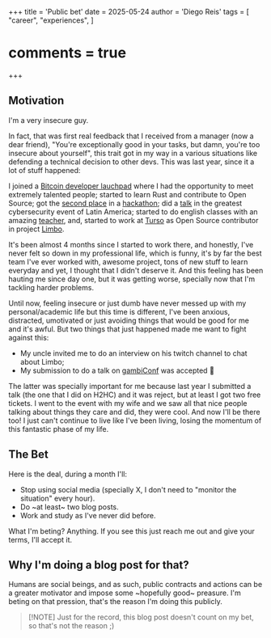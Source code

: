 +++
title = 'Public bet'
date = 2025-05-24
author = 'Diego Reis'
tags = [
    "career",
    "experiences",
]
# comments = true
+++

## Motivation

I'm a very insecure guy.

In fact, that was first real feedback that I received from a manager (now a dear friend), "You're exceptionally good in your tasks, but damn, you're too insecure about yourself",
this trait got in my way in a various situations like defending a technical decision to other devs. This was last year, since it a lot of stuff happened:

I joined a [Bitcoin developer lauchpad](https://vinteum.org/bdl/) where I had the opportunity to meet extremely talented people; started to learn Rust and contribute to Open Source; got
the [second place](https://www.linkedin.com/posts/the-diego-reis_pt-br-nesse-final-de-semana-tive-a-honra-activity-7265462643681882142-uAii?utm_source=share&utm_medium=member_desktop&rcm=ACoAAC9RzZoBOaiAkuUzfJqU3xD7yaNnRvr4aek)
in a [hackathon](https://eventos.institutoasw.org/); did a [talk](https://www.linkedin.com/posts/the-diego-reis_this-weekend-ive-gave-a-talk-at-h2hc-activity-7275507219964534784-SUWu?utm_source=share&utm_medium=member_desktop&rcm=ACoAAC9RzZoBOaiAkuUzfJqU3xD7yaNnRvr4aek) in the greatest cybersecurity event of Latin America; started to do english classes with an amazing [teacher](https://x.com/umTeacher01), and, started to work at [Turso](https://turso.tech/) as Open Source contributor in project [Limbo](https://github.com/tursodatabase/limbo/).

It's been almost 4 months since I started to work there, and honestly, I've never felt so down in my professional life, which is funny, it's by far the best team I've ever worked with, awesome project, tons of new stuff to learn everyday and yet, I thought that I didn't deserve it. And this feeling has been hauting me since day one, but it was getting worse, specially now that I'm tackling harder problems.

Until now, feeling insecure or just dumb have never messed up with my personal/academic life but this time is different, I've been anxious, distracted, umotivated or just avoiding things that would be good for
me and it's awful. But two things that just happened made me want to fight against this:

- My uncle invited me to do an interview on his twitch channel to chat about Limbo;
- My submission to do a talk on [gambiConf](https://gambiconf.dev/) was accepted 🎉

The latter was specially important for me because last year I submitted a talk (the one that I did on H2HC) and it was reject, but at least I got two free tickets. I went to the event with my wife and we saw all
that nice people talking about things they care and did, they were cool. And now I'll be there too! I just can't continue to live like I've been living, losing the momentum of this fantastic phase of my life.

## The Bet

Here is the deal, during a month I'll:

- Stop using social media (specially X, I don't need to "monitor the situation" every hour).
- Do ~at least~ two blog posts.
- Work and study as I've never did before.

What I'm beting? Anything. If you see this just reach me out and give your terms, I'll accept it.

## Why I'm doing a blog post for that?

Humans are social beings, and as such, public contracts and actions can be a greater motivator and impose some ~hopefully good~ preasure. I'm beting on that pression, that's the reason I'm doing this publicly.


>[!NOTE] Just for the record, this blog post doesn't count on my bet, so that's not the reason ;)
